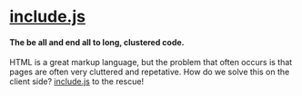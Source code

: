 # [include.js](https://www.github.com/justinoboyle/include.js)

#### The be all and end all to long, clustered code.

HTML is a great markup language, but the problem that often occurs is that pages are often very cluttered and repetative. How do we solve this on the client side? [include.js](https://www.github.com/justinoboyle/include.js) to the rescue!